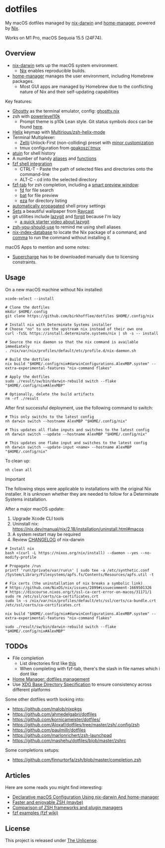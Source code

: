 # dotfiles

My macOS dotfiles managed by [nix-darwin](https://github.com/LnL7/nix-darwin) and [home-manager](https://github.com/nix-community/home-manager), powered by [Nix](https://nixos.org/).

Works on M1 Pro, macOS Sequoia 15.5 (24F74).

## Overview

* [nix-darwin](https://github.com/LnL7/nix-darwin) sets up the macOS system environment.
  * [Nix](https://nixos.org/) enables reproducible builds.
* [home-manager](https://github.com/nix-community/home-manager) manages the user environment, including Homebrew packages.
  * Most GUI apps are managed by Homebrew due to the conflicting nature of Nix and their self-updating capabilities

Key features:

* [Ghostty](https://ghostty.org/) as the terminal emulator, config: [ghostty.nix](hosts/AlexMBP/home/programs/ghostty.nix)
* zsh with [powerlevel10k](https://github.com/romkatv/powerlevel10k)
  * Prompt theme is p10k Lean style. Git status symbols docs can be found [here](https://github.com/romkatv/powerlevel10k#what-do-different-symbols-in-git-status-mean).
* [Helix](https://helix-editor.com/) keymap with [Multirious/zsh-helix-mode](https://github.com/Multirious/zsh-helix-mode)
* Terminal Multiplexer:
  * [Zellij](https://zellij.dev/) Unlock-First (non-colliding) preset with [minor customization](hosts/AlexMBP/home/programs/zellij.nix)
  * tmux configuration from [gpakosz/.tmux](https://github.com/gpakosz/.tmux)
* [atuin](https://github.com/ellie/atuin) for shell history
* A number of handy [aliases](hosts/AlexMBP/home/programs/zsh.nix) and [functions](hosts/AlexMBP/home/files/shell/functions.zsh)
* [fzf shell integration](hosts/AlexMBP/home/programs/fzf.nix)
  * CTRL-T - Paste the path of selected files and directories onto the command-line
  * ALT-C - cd into the selected directory
* [fzf-tab](https://github.com/Aloxaf/fzf-tab) for zsh completion, including a [smart preview window](hosts/AlexMBP/home/files/shell/fzf.zsh):
  * [fd](https://github.com/sharkdp/fd) for file search
  * [bat](https://github.com/sharkdp/bat) for file preview
  * [eza](https://github.com/eza-community/eza) for directory listing
* [automatically propagated](hosts/AlexMBP/home/files/shell/proxy.zsh) shell proxy settings
* [Sets](hosts/AlexMBP/home/libs/wallpaper.nix) a beautiful wallpaper from [Raycast](https://www.raycast.com/wallpapers)
* git utilities include [lazygit](https://github.com/jesseduffield/lazygit) and [forgit](https://github.com/wfxr/forgit) because I'm lazy
  * [a quick starter video about lazygit](https://www.youtube.com/watch?v=CPLdltN7wgE)
* [zsh-you-should-use](https://github.com/MichaelAquilina/zsh-you-should-use) to remind me using shell aliases
* [nix-index-database](https://github.com/nix-community/nix-index-database) to locate the Nix package of a command, and [comma](https://github.com/nix-community/comma) to run the command without installing it.

macOS Apps to mention and some notes:

* [Supercharge](https://sindresorhus.com/supercharge) has to be downloaded manually due to licensing constraints.

## Usage

On a new macOS machine without Nix installed:

```console
xcode-select --install

# Clone the dotfiles
mkdir $HOME/.config
git clone https://github.com/birkhofflee/dotfiles $HOME/.config/nix

# Install nix with Determinate Systems installer
# Choose "no" to use the upstream nix instead of their own one
curl -fsSL https://install.determinate.systems/nix | sh -s -- install

# Source the nix daemon so that the nix command is available immediately
. /nix/var/nix/profiles/default/etc/profile.d/nix-daemon.sh

# Build the dotfiles
nix build "$HOME/.config/nix#darwinConfigurations.AlexMBP.system" --extra-experimental-features "nix-command flakes"

# Apply the dotfiles
sudo ./result/sw/bin/darwin-rebuild switch --flake "$HOME/.config/nix#AlexMBP"

# Optionally, delete the build artifacts
rm -rf ./result
```

After first successful deployment, use the following command to switch:

```console
# This only switchs to the latest config
nh darwin switch --hostname AlexMBP "$HOME/.config/nix"

# This updates all flake inputs and switches to the latest config
nh darwin switch --update --hostname AlexMBP "$HOME/.config/nix"

# This updates one flake input and switches to the latest config
nh darwin switch --update-input <name> --hostname AlexMBP "$HOME/.config/nix"
```

To clean up:

```console
nh clean all
```

> [!IMPORTANT]
> The following steps were applicable to installations with the original Nix
> installer. It is unknown whether they are needed to follow for a Determinate
> Systems installation.

After a major macOS update:

1. Upgrade Xcode CLI tools
2. Uninstall nix: https://nix.dev/manual/nix/2.18/installation/uninstall.html#macos
3. A system restart may be required
4. Review [CHANGELOG](https://github.com/LnL7/nix-darwin/blob/master/CHANGELOG) of nix-darwin

```console
# Install nix
bash <(curl -L https://nixos.org/nix/install) --daemon --yes --no-modify-profile

# Propagate /run
printf 'run\tprivate/var/run\n' | sudo tee -a /etc/synthetic.conf
/System/Library/Filesystems/apfs.fs/Contents/Resources/apfs.util -t

# Fix certs (the uninstallation of nix breaks a symbolic link)
# https://github.com/NixOS/nix/issues/2899#issuecomment-1669501326
# https://discourse.nixos.org/t/ssl-ca-cert-error-on-macos/31171/1
sudo rm /etc/ssl/certs/ca-certificates.crt
sudo ln -s /nix/var/nix/profiles/default/etc/ssl/certs/ca-bundle.crt /etc/ssl/certs/ca-certificates.crt

nix build "$HOME/.config/nix#darwinConfigurations.AlexMBP.system" --extra-experimental-features "nix-command flakes"

sudo ./result/sw/bin/darwin-rebuild switch --flake "$HOME/.config/nix#AlexMBP"
```

## TODOs

* File completion
  * List directories first like [this](https://github.com/Aloxaf/fzf-tab/pull/518)
  * When completing with fzf-tab, there's the slash in file names which i dont like
* [Home Manager: dotfiles management](https://gvolpe.com/blog/home-manager-dotfiles-management/)
* Use [XDG Base Directory Specification](https://specifications.freedesktop.org/basedir-spec/basedir-spec-latest.html) to ensure consistency across different platforms

Some other dotfiles worth looking into:

* https://github.com/malob/nixpkgs
* https://github.com/ahmedelgabri/dotfiles
* https://github.com/kornicameister/dotfiles/
* https://github.com/Aloxaf/dotfiles/tree/master/zsh/.config/zsh
* https://github.com/paulmillr/dotfiles
* https://github.com/marlonrichert/zsh-launchpad
* https://github.com/mashehu/dotfiles/blob/master/zshrc

Some completions setups:

* https://github.com/finnurtorfa/zsh/blob/master/completion.zsh

## Articles

Here are some reads you might find interesting:

* [Declarative macOS Configuration Using nix-darwin And home-manager](https://xyno.space/post/nix-darwin-introduction)
* [Faster and enjoyable ZSH (maybe)](https://htr3n.github.io/2018/07/faster-zsh/)
* [Comparison of ZSH frameworks and plugin managers](https://gist.github.com/laggardkernel/4a4c4986ccdcaf47b91e8227f9868ded)
* [fzf examples (fzf wiki)](https://github.com/junegunn/fzf/wiki/examples)

## License

This project is released under [The Unlicense](LICENSE).

